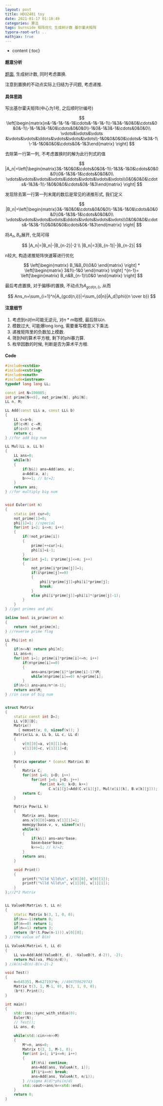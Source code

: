 ```yaml
---
layout: post
title: HDU2481 toy
date: 2021-01-17 01:10:49
categories: 算法
tags: burnside 矩阵优化 生成树计数 基尔霍夫矩阵
typora-root-url: ..
mathjax: true
---
```


* content
{:toc}
#### 题意分析

[题面](http://acm.hdu.edu.cn/showproblem.php?pid=2481), 生成树计数, 同时考虑置换.

注意到置换的不动点实际上归结为子问题, 考虑递推.

<!-- more -->

#### 具体思路

写出基尔霍夫矩阵(中心为1号, 之后顺时针编号)

$$
\left[\begin{matrix}n&-1&-1&-1&-1&\cdots&-1&-1&-1\\-1&3&-1&0&0&\cdots&0&0&-1\\-1&-1&3&-1&0&\cdots&0&0&0\\-1&0&-1&3&-1&\cdots&0&0&0\\ \vdots&\vdots&\vdots &\vdots&\vdots&\ddots&\vdots&\vdots&\vdots\\-1&0&0&0&0&\cdots&-1&3&-1\\-1&-1&0&0&0&\cdots&0&-1&3\end{matrix} \right]
$$

去除第一行第一列, 不考虑置换时的解为此行列式的值

$$
|A_n|=\left|\begin{matrix}3&-1&0&0&\cdots&0&0&-1\\-1&3&-1&0&\cdots&0&0&0\\0&-1&3&-1&\cdots&0&0&0\\ \vdots&\vdots&\vdots&\vdots&\ddots&\vdots&\vdots&\vdots\\0&0&0&0&\cdots&-1&3&-1\\-1&0&0&0&\cdots&0&-1&3\end{matrix} \right|
$$

发现除去第一行第一列末尾的数后是常见的递推形式, 我们定义

$$
|B_n|=\left|\begin{matrix}3&-1&0&0&\cdots&0&0&0\\-1&3&-1&0&\cdots&0&0&0\\0&-1&3&-1&\cdots&0&0&0\\ \vdots&\vdots&\vdots&\vdots&\ddots&\vdots&\vdots&\vdots\\0&0&0&0&\cdots&-1&3&-1\\0&0&0&0&\cdots&0&-1&3\end{matrix} \right|
$$

将$A_n, B_n$展开, 化简可得

$$
|A_n|=|B_n|-|B_{n-2}|-2 \\
|B_n|=3|B_{n-1}|-|B_{n-2}|
$$

n较大, 构造递推矩阵快速幂进行优化

$$
\left[\begin{matrix} 
B_1&B_0\\0&0
\end{matrix} \right]
*
\left[\begin{matrix} 
3&1\\-1&0
\end{matrix} \right]
^{n-1}=
\left[\begin{matrix} 
B_n&B_{n-1}\\0&0
\end{matrix} \right]
$$

最后考虑置换, 对于偏移i的置换, 不动点为$A_{gcd(n,i)}$, 从而

$$
Ans_n=\sum_{i=1}^n|A_{gcd(n,i)}|=\sum_{d|n}|A_d|\phi({n \over b})
$$

#### 注意细节

1. 考虑到n对m可能无逆元, 对$n*m$取模, 最后除以n.
2. 模数过大, 可能爆long long, 需要重写模意义下乘法.
3. 递推矩阵里的负数加上模数.
4. 筛到N的算术平方根, 剩下的phi暴力算.
5. 枚举因数的时候, 判断是否为算术平方根.

#### Code

```c++
#include<cstdio>
#include<cstring>
#include<cmath>
#include<iostream>
typedef long long LL;

const int N=100005;
int prime[N<<8], not_prime[N], phi[N];
LL n, M;

LL Add(const LL& a, const LL& b)
{
    LL c=a+b;
    if(c>M) c-=M;
    if(c<0) c+=M;
    return c;
} //for add big num

LL Mul(LL a, LL b)
{
    LL ans=0;
    while(b)
    {
        if(b&1) ans=Add(ans, a);
        a=Add(a, a);
        b>>=1; // b/=2;
    }
    return ans;
} //for multiply big num


void Euler(int n)
{
    static int cur=0;
    not_prime[1]=0;
    phi[1]=1; //special
    for(int i=2; i<=n; i++)
    {
        if(!not_prime[i])
        {
            prime[++cur]=i;
            phi[i]=i-1;
        }
        for(int j=1; i*prime[j]<=n; j++)
        {
            not_prime[i*prime[j]]=1;
            if(i%prime[j]==0)
            {
                phi[i*prime[j]]=phi[i]*prime[j];
                break;
            }
            else phi[i*prime[j]]=phi[i]*(prime[j]-1);
        }
    }
} //get primes and phi

inline bool is_prime(int n)
{
    return !not_prime[n];
} //reverse prime flag

LL Phi(int n)
{
    if(n<=N) return phi[n];
    LL ans=n;
    for(int i=1; prime[i]*prime[i]<=n; i++)
        if(n%prime[i]==0)
        {
            ans=ans/prime[i]*(prime[i]-1)%M;
            while(n%prime[i]==0) n/=prime[i];
        }
    if(n>1) ans=ans/n*(n-1);
    return ans%M;
} //in case of big num


struct Matrix
{ 
    static const int D=2;
    LL v[D][D];
    Matrix()
      { memset(v, 0, sizeof(v)); }
    Matrix(LL a, LL b, LL c, LL d)
    {
        v[0][0]=a, v[0][1]=b;
        v[1][0]=c, v[1][1]=d;
    }

    Matrix operator * (const Matrix& B)
    {
        Matrix C;
        for(int i=0; i<D; i++)
            for(int j=0; j<D; j++)
                for(int k=0; k<D; k++)
                    C.v[i][j]=Add(C.v[i][j], Mul(v[i][k], B.v[k][j]));
        return C;
    }

    Matrix Pow(LL k)
    {
        Matrix ans, base;
        ans.v[0][0]=ans.v[1][1]=1;
        memcpy(base.v, v, sizeof(v));
        while(k)
        {
            if(k&1) ans=ans*base;
            base=base*base;
            k>>=1; // k/=2;
        }
        return ans;
    }

    void Print()
    {
        printf("%lld %lld\n", v[0][0], v[0][1]);
        printf("%lld %lld\n", v[1][0], v[1][1]);
    }
};//2*2 Matrix


LL ValueB(Matrix& t, LL n)
{
    static Matrix b(3, 1, 0, 0);
    if(n==-1)return 0;
    if(n==0) return 1;
    if(n==1) return 3;
    return (b*(t.Pow(n-1))).v[0][0];
} //the value of B(n)

LL ValueA(Matrix& t, LL d)
{
    LL va=Add(Add(ValueB(t, d), -ValueB(t, d-2)), -2);
    return Mul(va, Phi(n/d));
} //A(n)=B(n)-B(n-2)-2

void Test()
{
    n=645351, M=627193*n; //404759629743
    Matrix t(3, 1, M-1, 0), b(3, 1, 0, 0);
    (b*t).Print();
}

int main()
{
    std::ios::sync_with_stdio(0);
    Euler(N);
    // Test();
    LL ans, d;

    while(std::cin>>n>>M)
    {
        M*=n, ans=0;
        Matrix t(3, 1, M-1, 0);
        for(int i=1; i*i<=n; i++)
        {
            if(n%i) continue;
            ans=Add(ans, ValueA(t, i));
            if(i*i==n) break;
            ans=Add(ans, ValueA(t, n/i));
        } //sigma A(d)*phi(n/d)
        std::cout<<ans/n<<std::endl;
    }
    return 0;
}
```

